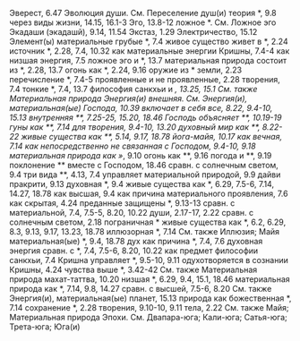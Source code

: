 Эверест, 6.47 
Эволюция
	души.
		См. Переселение душ(и)
	теория *, 9.8
	через виды жизни, 14.15, 16.1-3 
Эго, 13.8-12
	ложное *.
	См. Ложное эго 
Экадаши (экадашй), 9.14, 11.54 
Экстаз, 1.29 
Электричество, 15.12 
Элемент(ы)
	материальные 
		грубые *, 7.4
		живое существо живет в *, 2.24 
		источник *, 2.28, 7.4, 10.32 
		как материальные энергии Кришны, 7.4-4
		как низшая энергия, 7.5 
		ложное эго и *, 13.7 
		материальная природа состоит из *, 2.28, 13.7 
		огонь как *, 2.24, 9.16 
		оружие из * земли, 2.23 
		перечисление *, 7.4-5 
		проявленные и не проявленные, 2.28
		творения, 7.4 
		тонкие *, 7.4, 13.7 
		философия санкхьи и *, 13.25, 15.1 
		См. также Материальная природа
Энергия(и)
	внешняя.
		См. Энергия(и), материальная(ые) 
	Господа, 10.39
		включает в себя все, 8.22, 9.4-10, 15.13
		внутренняя **, 7.25-25, 15.20, 18.46
		Господь объясняет **, 10.19-19 
		гуны как **, 7.14 
		для творения, 9.4-10, 13.20 
		духовный мир как **, 8.22-22
		живые существа как **, 5.14, 9.17, 18.78
		йога-майя, 10.17 
		как вечная, 7.14
		как непосредственно не связанная с Господом, 9.4-10, 9.18 
		материальная природа как »*, 9.10 
		огонь как **, 9.16 
		погода и **, 9.19 
		поклонение ** вместе с Господом, 18.46
		сравн. с солнечным светом, 9.4 
		три вида **, 4.13, 7.4 
		управляет материальной природой, 9.9
	дайви пракрити, 9.13 
	духовная *, 9.4
		живые существа как *, 6.29, 7.5-6, 7.14, 14.27, 18.78 
		как высшая, 9.4
		как причина материального проявления, 7.6 
		как скрытая, 4.24 
		преданные защищены *, 9.13-13 
		сравн. с материальной, 7.4, 7.5-5, 8.20, 10.22 
	души, 2.17-17, 2.22
		сравн. с солнечным светом, 2.18
	пограничная *
		живые существа как *, 6.2, 6.29, 8.3, 9.13, 9.17, 13.23, 18.78 
	иллюзорная *, 7.14
		См. также Иллюзия; Майя
	материальная(ые) *, 9.4, 18.78 
		дух как причина *, 7.4, 7.6 
		духовная энергия сравн.
		с *, 7.4, 7.5-6, 8.20, 10.22 
		как предмет философии санкхьи, 7.4
		Кришна управляет *, 9.5-10, 9.11
		одухотворяется в сознании Кришны, 4.24
		чувства выше *, 3.42-42 
		См. также Материальная природа
	махат-таттва, 10.20 
	низшая *, 6.29, 9.4, 15.1, 18.46
		материальная природа как *, 7.14, 9.8, 14.27 
		сравн. с высшей, 7.5-6, 8.20 
		См. также Энергия(и), материальная(ые)
	планет, 15.13
	природа как божественная *, 7.14 
	сохранение *, 2.28 
	творения, 9.10-10, 9.11 
	тела, 2.22
	См. также Майя; Материальная природа
Эпохи.
	См. Двапара-юга; Кали-юга; Сатья-юга; Трета-юга; Юга(и)